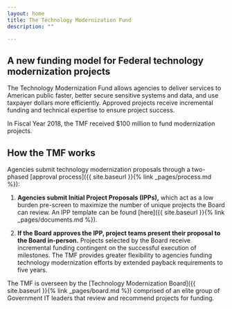 ```yaml
---
layout: home
title: The Technology Modernization Fund
description: ""

---
```


## A new funding model for Federal technology modernization projects

The Technology Modernization Fund allows agencies to deliver services to American public faster, better secure sensitive systems and data, and use taxpayer dollars more efficiently. Approved projects receive incremental funding and technical expertise to ensure project success.

In Fiscal Year 2018, the TMF received $100 million to fund modernization projects.

## How the TMF works

Agencies submit technology modernization proposals through a two-phased [approval process]({{ site.baseurl }}{% link _pages/process.md %}):

1. **Agencies submit Initial Project Proposals (IPPs),** which act as a low burden pre-screen to maximize the number of unique projects the Board can review. An IPP template can be found [here]({{ site.baseurl }}{% link _pages/documents.md %}).

2. **If the Board approves the IPP, project teams present their proposal to the Board in-person.** Projects selected by the Board receive incremental funding contingent on the successful execution of milestones. The TMF provides greater flexibility to agencies funding technology modernization efforts by extended payback requirements to five years.

The TMF is overseen by the [Technology Modernization Board]({{ site.baseurl }}{% link _pages/board.md %}) comprised of an elite group of Government IT leaders that review and recommend projects for funding.
